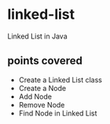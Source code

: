 # linked-list
Linked List in Java


points covered
---------------------
* Create a Linked List class
* Create a Node
* Add Node
* Remove Node
* Find Node in Linked List